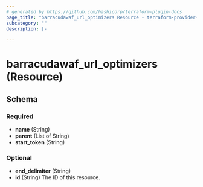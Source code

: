 ```yaml
---
# generated by https://github.com/hashicorp/terraform-plugin-docs
page_title: "barracudawaf_url_optimizers Resource - terraform-provider-barracudawaf"
subcategory: ""
description: |-
  
---
```


# barracudawaf_url_optimizers (Resource)





<!-- schema generated by tfplugindocs -->
## Schema

### Required

- **name** (String)
- **parent** (List of String)
- **start_token** (String)

### Optional

- **end_delimiter** (String)
- **id** (String) The ID of this resource.


